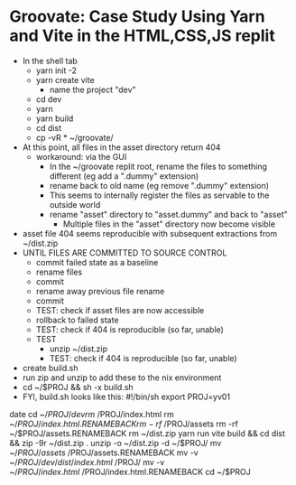 # Groovate: Case Study Using Yarn and Vite in the HTML,CSS,JS replit
- In the shell tab
  - yarn init -2
  - yarn create vite
    - name the project "dev"
  - cd dev
  - yarn
  - yarn build
  - cd dist
  - cp -vR * ~/groovate/
- At this point, all files in the asset directory return 404
  - workaround: via the GUI
    -  In the ~/groovate replit root, rename the files to something different (eg add a ".dummy" extension)
    -  rename back to old name (eg remove ".dummy" extension)
      - This seems to internally register the files as servable to the outside world
    - rename "asset" directory to "asset.dummy" and back to "asset"
      - Multiple files in the "asset" directory now become visible
-   asset file 404 seems reproducible with subsequent extractions from ~/dist.zip   
  -   UNTIL FILES ARE COMMITTED TO SOURCE CONTROL
      - commit failed state as a baseline
      - rename files
      - commit
      - rename away previous file rename
      - commit
      - TEST: check if asset files are now accessible
      - rollback to failed state
      - TEST: check if 404 is reproducible (so far, unable)
      - TEST
        - unzip ~/dist.zip
        - TEST: check if 404 is reproducible (so far, unable)
  - create build.sh
  - run zip and unzip to add these to the nix environment
  - cd ~/$PROJ && sh -x build.sh
  - FYI, build.sh looks like this:
#!/bin/sh
export PROJ=yv01

date
cd ~/$PROJ/dev
rm ~/$PROJ/index.html
rm ~/$PROJ/index.html.RENAMEBACK
rm -rf ~/$PROJ/assets
rm -rf ~/$PROJ/assets.RENAMEBACK
rm ~/dist.zip
yarn run vite build && cd dist && zip -9r ~/dist.zip .
unzip -o ~/dist.zip -d ~/$PROJ/
mv ~/$PROJ/assets ~/$PROJ/assets.RENAMEBACK
mv -v ~/$PROJ/dev/dist/index.html ~/$PROJ/
mv -v ~/$PROJ/index.html ~/$PROJ/index.html.RENAMEBACK
cd ~/$PROJ